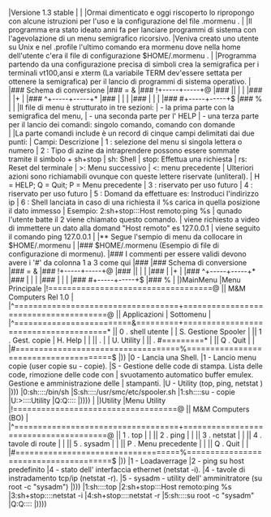 |Versione 1.3 stable
|
|
|Ormai dimenticato e oggi riscoperto lo ripropongo con alcune istruzioni per l'uso e la configurazione del file .mormenu .
|
|Il programma era stato ideato anni fa per lanciare programmi di sistema con l'agevolazione di un menu semigrafico ricorsivo.
|Veniva creato uno utente su Unix e nel .profile l'ultimo comando era mormenu dove nella home dell'utente c'era il file di configurazione $HOME/.mormenu .
|
|Programma partendo da una configurazione precisa di simboli crea la semigrafica per i terminali vt100,ansi e xterm (La variabile TERM dev'essere settata per ottenere la semigrafica) per il lancio di programmi di sistema operativo.
|
|###   Schema di conversione
|###       =  &
|###   !+-----+-----+@
|###   ||     |     |
|###    |     |+    |
|###   ^+-----+-----+*
|###    |     |     |
|###    |     |     |
|###   #+-----+-----+$
|###          %
|
|
|Il file di menu è strutturato in tre sezioni:
|	- la prima parte con la semigrafica del menu, 
|	- una seconda parte per l' HELP
|	- una terza parte per il lancio dei comandi: singolo comando, comando con domande  
|
|La parte comandi include è un record di cinque campi delimitati dai due punti:
|		Campi:  Descrizione
|		1    :  selezione del menu si singola lettera o numero
|		2    : Tipo di azine da intraprendere possono essere sommate tramite il simbolo + sh+stop
|			sh:	Shell
|			stop:   Effettua una richiesta
|			rs:    	Reset del terminale
|			>:	Menu successivo
|			<:   	menu precedente 
|			Ulteriori azioni sono richiamabili ovunque con queste lettere riservate (unliteral).
|			H = HELP; Q = Quit; P = Menu precedente 
|		3    : riservato per uso futuro
|		4    : riservato per uso futuro
|		5    : Domand da effettuare es: Instroduci l'indirizzo ip
|		6    : Shell lanciata  in caso di una richiesta il %s carica in quella posizione il dato immesso
|		Esempio:  2:sh+stop:::Host remoto:ping %s
|				qunado l'utente batte il 2 viene chiamato questo comando.
|				viene richiesto a video di immettere un dato alla domand "Host remoto" es 127.0.0.1
|				viene seguito il comando ping 127.0.0.1 
|
|** Segue l'sempio di menu da collocare in $HOME/.mormenu
|
|### $HOME/.mormenu (Esempio di file di configurazione di mormenu).
|### I commenti per essere validi devono avere i '#' da colonna 1 a 3 come qui 
|###
|###   Schema di conversione
|###       =  &
|###   !+-----+-----+@
|###   ||     |     |
|###    |     |+    |
|###   ^+-----+-----+*
|###    |     |     |
|###    |     |     |
|###   #+-----+-----+$
|###          %
|
|)MainMenu
|Menu Principale
|!===================================@
|| M&M Computers       Rel 1.0       |
|^===================================+======================================@
||  Applicazioni                     |         Sottomenu                    | 
|^=========================&=========+======================================*
||  0 . shell utente       |         |  S. Gestione Spooler                 |
||  1 . Gest. copie        | H. Help |                                      |
||    .                    |         |  U. Utility                          |
||    .                    #=========*                                      | 
||  Q . Quit                         |                                      | 
|#===================================%======================================$
|))
|0 - Lancia una Shell.
|1 - Lancio menu copie (user copie su - copie).
|S - Gestione delle code di stampa. Lista delle code, rimozione delle code con
|	svuotamento automatico buffer emulex. Gestione e amministrazione delle 
|	stampanti.
|U - Utility (top, ping, netstat )
|)))
|0:sh::::/bin/sh
|S:sh::::/usr/smc/etc/spooler.sh
|1:sh::::su - copie
|U:>::::Utility
|Q:Q::::
|))))
|
|)Utility
|Menu Utility
|!===================================@
|| M&M Computers (BO)                |
|^===================================+======================================@
||  1 . top                          |                                      |
||  2 . ping                         |                                      |
||  3 . netstat                      |                                      |
||  4 . tavole di route              |                                      |
||  5 . sysadm                       |                                      |
||  P . Menu precedente              |                                      | 
||  Q . Quit                         |                                      | 
|#===================================%======================================$
|))
|1 - Loadaverrage 
|2 - ping su host predefinito 
|4 - stato dell' interfaccia ethernet (netstat -i). 
|4 - tavole di instradamento tcp/ip   (netstat -r). 
|5 - sysadm - utility dell' amminitratore (su root -c "sysadm")
|)))
|1:sh::::top
|2:sh+stop:::Host remoto:ping %s
|3:sh+stop::::netstat -i
|4:sh+stop::::netstat -r
|5:sh::::su root -c "sysadm"
|Q:Q::::
|))))
